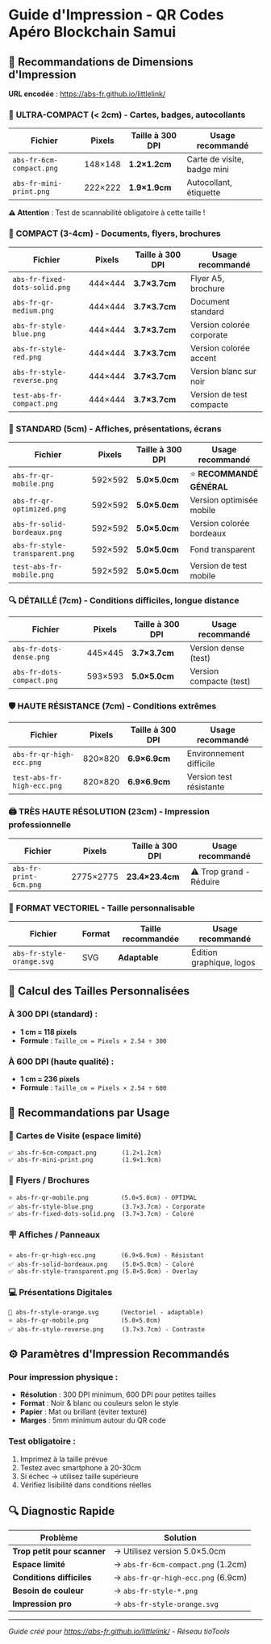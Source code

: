 # Guide d'Impression - QR Codes Apéro Blockchain Samui

## 📏 Recommandations de Dimensions d'Impression

**URL encodée** : https://abs-fr.github.io/littlelink/

### 🎯 **ULTRA-COMPACT (< 2cm)** - Cartes, badges, autocollants

| Fichier | Pixels | Taille à 300 DPI | Usage recommandé |
|---------|--------|------------------|------------------|
| `abs-fr-6cm-compact.png` | 148×148 | **1.2×1.2cm** | Carte de visite, badge mini |
| `abs-fr-mini-print.png` | 222×222 | **1.9×1.9cm** | Autocollant, étiquette |

**⚠️ Attention** : Test de scannabilité obligatoire à cette taille !

### 📱 **COMPACT (3-4cm)** - Documents, flyers, brochures

| Fichier | Pixels | Taille à 300 DPI | Usage recommandé |
|---------|--------|------------------|------------------|
| `abs-fr-fixed-dots-solid.png` | 444×444 | **3.7×3.7cm** | Flyer A5, brochure |
| `abs-fr-qr-medium.png` | 444×444 | **3.7×3.7cm** | Document standard |
| `abs-fr-style-blue.png` | 444×444 | **3.7×3.7cm** | Version colorée corporate |
| `abs-fr-style-red.png` | 444×444 | **3.7×3.7cm** | Version colorée accent |
| `abs-fr-style-reverse.png` | 444×444 | **3.7×3.7cm** | Version blanc sur noir |
| `test-abs-fr-compact.png` | 444×444 | **3.7×3.7cm** | Version de test compacte |

### 🎯 **STANDARD (5cm)** - Affiches, présentations, écrans

| Fichier | Pixels | Taille à 300 DPI | Usage recommandé |
|---------|--------|------------------|------------------|
| `abs-fr-qr-mobile.png` | 592×592 | **5.0×5.0cm** | ⭐ **RECOMMANDÉ GÉNÉRAL** |
| `abs-fr-qr-optimized.png` | 592×592 | **5.0×5.0cm** | Version optimisée mobile |
| `abs-fr-solid-bordeaux.png` | 592×592 | **5.0×5.0cm** | Version colorée bordeaux |
| `abs-fr-style-transparent.png` | 592×592 | **5.0×5.0cm** | Fond transparent |
| `test-abs-fr-mobile.png` | 592×592 | **5.0×5.0cm** | Version de test mobile |

### 🔍 **DÉTAILLÉ (7cm)** - Conditions difficiles, longue distance

| Fichier | Pixels | Taille à 300 DPI | Usage recommandé |
|---------|--------|------------------|------------------|
| `abs-fr-dots-dense.png` | 445×445 | **3.7×3.7cm** | Version dense (test) |
| `abs-fr-dots-compact.png` | 593×593 | **5.0×5.0cm** | Version compacte (test) |

### 🛡️ **HAUTE RÉSISTANCE (7cm)** - Conditions extrêmes

| Fichier | Pixels | Taille à 300 DPI | Usage recommandé |
|---------|--------|------------------|------------------|
| `abs-fr-qr-high-ecc.png` | 820×820 | **6.9×6.9cm** | Environnement difficile |
| `test-abs-fr-high-ecc.png` | 820×820 | **6.9×6.9cm** | Version test résistante |

### 🖨️ **TRÈS HAUTE RÉSOLUTION (23cm)** - Impression professionnelle

| Fichier | Pixels | Taille à 300 DPI | Usage recommandé |
|---------|--------|------------------|------------------|
| `abs-fr-print-6cm.png` | 2775×2775 | **23.4×23.4cm** | ⚠️ Trop grand - Réduire |

### 🎨 **FORMAT VECTORIEL** - Taille personnalisable

| Fichier | Format | Taille recommandée | Usage recommandé |
|---------|--------|-------------------|------------------|
| `abs-fr-style-orange.svg` | SVG | **Adaptable** | Édition graphique, logos |

## 📐 Calcul des Tailles Personnalisées

### **À 300 DPI (standard)** :
- **1 cm = 118 pixels**
- **Formule** : `Taille_cm = Pixels × 2.54 ÷ 300`

### **À 600 DPI (haute qualité)** :
- **1 cm = 236 pixels**
- **Formule** : `Taille_cm = Pixels × 2.54 ÷ 600`

## 🎯 Recommandations par Usage

### 📇 **Cartes de Visite** (espace limité)
```
✅ abs-fr-6cm-compact.png       (1.2×1.2cm)
✅ abs-fr-mini-print.png        (1.9×1.9cm)
```

### 📄 **Flyers / Brochures**
```
⭐ abs-fr-qr-mobile.png         (5.0×5.0cm) - OPTIMAL
✅ abs-fr-style-blue.png        (3.7×3.7cm) - Corporate
✅ abs-fr-fixed-dots-solid.png  (3.7×3.7cm) - Coloré
```

### 🪧 **Affiches / Panneaux**
```
⭐ abs-fr-qr-high-ecc.png       (6.9×6.9cm) - Résistant
✅ abs-fr-solid-bordeaux.png    (5.0×5.0cm) - Coloré
✅ abs-fr-style-transparent.png (5.0×5.0cm) - Overlay
```

### 💻 **Présentations Digitales**
```
🎨 abs-fr-style-orange.svg      (Vectoriel - adaptable)
⭐ abs-fr-qr-mobile.png         (5.0×5.0cm)
✅ abs-fr-style-reverse.png     (3.7×3.7cm) - Contraste
```

## ⚙️ Paramètres d'Impression Recommandés

### **Pour impression physique** :
- **Résolution** : 300 DPI minimum, 600 DPI pour petites tailles
- **Format** : Noir & blanc ou couleurs selon le style
- **Papier** : Mat ou brillant (éviter texturé)
- **Marges** : 5mm minimum autour du QR code

### **Test obligatoire** :
1. Imprimez à la taille prévue
2. Testez avec smartphone à 20-30cm
3. Si échec → utilisez taille supérieure
4. Vérifiez lisibilité dans conditions réelles

## 🔍 Diagnostic Rapide

| Problème | Solution |
|----------|----------|
| **Trop petit pour scanner** | → Utilisez version 5.0×5.0cm |
| **Espace limité** | → `abs-fr-6cm-compact.png` (1.2cm) |
| **Conditions difficiles** | → `abs-fr-qr-high-ecc.png` (6.9cm) |
| **Besoin de couleur** | → `abs-fr-style-*.png` |
| **Impression pro** | → `abs-fr-style-orange.svg` |

---
*Guide créé pour https://abs-fr.github.io/littlelink/ - Réseau tioTools*
